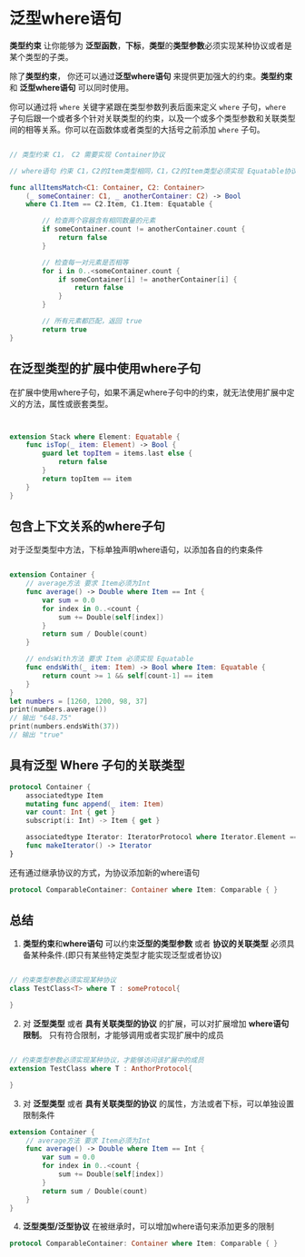 # 泛型where语句

**类型约束** 让你能够为 **泛型函数**，**下标**，**类型**的**类型参数**必须实现某种协议或者是某个类型的子类。

除了**类型约束**， 你还可以通过**泛型where语句** 来提供更加强大的约束。**类型约束** 和 **泛型where语句** 可以同时使用。

你可以通过将 `where` 关键字紧跟在类型参数列表后面来定义 `where` 子句，`where` 子句后跟一个或者多个针对关联类型的约束，以及一个或多个类型参数和关联类型间的相等关系。你可以在函数体或者类型的大括号之前添加 `where` 子句。

```swift

// 类型约束 C1， C2 需要实现 Container协议 

// where语句 约束 C1，C2的Item类型相同，C1，C2的Item类型必须实现 Equatable协议

func allItemsMatch<C1: Container, C2: Container>
    (_ someContainer: C1, _ anotherContainer: C2) -> Bool
    where C1.Item == C2.Item, C1.Item: Equatable {

        // 检查两个容器含有相同数量的元素
        if someContainer.count != anotherContainer.count {
            return false
        }

        // 检查每一对元素是否相等
        for i in 0..<someContainer.count {
            if someContainer[i] != anotherContainer[i] {
                return false
            }
        }

        // 所有元素都匹配，返回 true
        return true
}

```

## 在泛型类型的扩展中使用where子句

在扩展中使用where子句，如果不满足where子句中的约束，就无法使用扩展中定义的方法，属性或嵌套类型。

```swift


extension Stack where Element: Equatable {
    func isTop(_ item: Element) -> Bool {
        guard let topItem = items.last else {
            return false
        }
        return topItem == item
    }
}

```

## 包含上下文关系的where子句

对于泛型类型中方法，下标单独声明where语句，以添加各自的约束条件


```swift

extension Container {
    // average方法 要求 Item必须为Int 
    func average() -> Double where Item == Int {
        var sum = 0.0
        for index in 0..<count {
            sum += Double(self[index])
        }
        return sum / Double(count)
    }

    // endsWith方法 要求 Item 必须实现 Equatable
    func endsWith(_ item: Item) -> Bool where Item: Equatable {
        return count >= 1 && self[count-1] == item
    }
}
let numbers = [1260, 1200, 98, 37]
print(numbers.average())
// 输出 "648.75"
print(numbers.endsWith(37))
// 输出 "true"

```


## 具有泛型 Where 子句的关联类型

```swift
protocol Container {
    associatedtype Item
    mutating func append(_ item: Item)
    var count: Int { get }
    subscript(i: Int) -> Item { get }

    associatedtype Iterator: IteratorProtocol where Iterator.Element == Item
    func makeIterator() -> Iterator
}

```

还有通过继承协议的方式，为协议添加新的where语句

```swift
protocol ComparableContainer: Container where Item: Comparable { }
```

## 总结

1. **类型约束**和**where语句** 可以约束**泛型的类型参数** 或者 **协议的关联类型** 必须具备某种条件.(即只有某些特定类型才能实现泛型或者协议)

```swift

// 约束类型参数必须实现某种协议
class TestClass<T> where T : someProtocol{

}

```


2. 对 **泛型类型** 或者 **具有关联类型的协议** 的扩展，可以对扩展增加 **where语句限制**。 只有符合限制，才能够调用或者实现扩展中的成员



```swift

// 约束类型参数必须实现某种协议，才能够访问该扩展中的成员
extension TestClass where T : AnthorProtocol{

}

```

3. 对 **泛型类型** 或者 **具有关联类型的协议** 的属性，方法或者下标，可以单独设置限制条件

```swift
extension Container {
    // average方法 要求 Item必须为Int 
    func average() -> Double where Item == Int {
        var sum = 0.0
        for index in 0..<count {
            sum += Double(self[index])
        }
        return sum / Double(count)
    }
}
```


4. **泛型类型/泛型协议** 在被继承时，可以增加where语句来添加更多的限制

```swift
protocol ComparableContainer: Container where Item: Comparable { }
```

   
    
    
